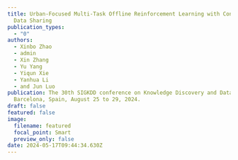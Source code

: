 ```yaml
---
title: Urban-Focused Multi-Task Offline Reinforcement Learning with Contrastive
  Data Sharing
publication_types:
  - "0"
authors:
  - Xinbo Zhao
  - admin
  - Xin Zhang
  - Yu Yang
  - Yiqun Xie
  - Yanhua Li
  - and Jun Luo
publication: The 30th SIGKDD conference on Knowledge Discovery and Data Mining,
  Barcelona, Spain, August 25 to 29, 2024.
draft: false
featured: false
image:
  filename: featured
  focal_point: Smart
  preview_only: false
date: 2024-05-17T09:44:34.630Z
---
```

